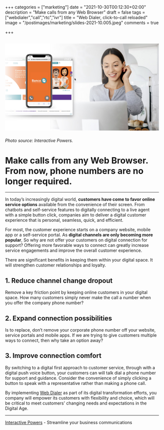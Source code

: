 +++
categories = ["marketing"]
date = "2021-10-30T00:12:30+02:00"
description = "Make calls from any Web Browser"
draft = false
tags = ["webdialer","call","rtc","ivr"]
title = "Web Dialer, click-to-call reloaded"
image = "/postimages/marketing/slides-2021-10.005.jpeg"
comments = true

+++

![Web Dialer](/postimages/marketing/slides-2021-10.005.jpeg)
-------
###### Photo source: Interactive Powers.

#	Make calls from any Web Browser. From now, phone numbers are no longer required.
---
In today’s increasingly digital world, **customers have come to favor online service options** available from the convenience of their screen. From chatbots and self-service features to digitally connecting to a live agent with a simple button click, companies aim to deliver a digital customer experience that is personal, seamless, quick, and efficient.

For most, the customer experience starts on a company website, mobile app or a self-service portal. As **digital channels are only becoming more popular**, So why are not offer your customers on digital connection for support? Offering more favorable ways to connect can greatly increase service engagements and improve the overall customer experience.

There are significant benefits in keeping them within your digital space. It will strengthen customer relationships and loyalty.

##	1. Reduce channel change dropout
Remove a key friction point by keeping online customers in your digital space. How many customers simply never make the call a number when you offer the company phone number?

##	2. Expand connection possibilities
Is to replace, don’t remove your corporate phone number off your website, service portals and mobile apps. If we are trying to give customers multiple ways to connect, then why take an option away?

##	3. Improve connection comfort
By switching to a digital first approach to customer service, through with a digital push voice button, your customers can will talk dial a phone number for support and guidance. Consider the convenience of simply clicking a button to speak with a representative rather than making a phone call.  

By implementing [Web Dialer](https://www.ivrpowers.com/portfolio/web-dialer/) as part of its digital transformation efforts, you company will empower its customers with flexibility and choice, which will be critical to meet customers' changing needs and expectations in the Digital Age.

---
[Interactive Powers](https://www.ivrpowers.com/) - Streamline your business communications
